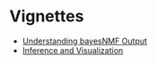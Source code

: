 # Vignettes

- [Understanding bayesNMF Output](vignettes/output.pdf)
- [Inference and Visualization](vignettes/inference_visualization.pdf)

